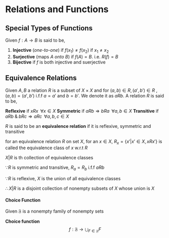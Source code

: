 # Relations and Functions
## Special Types of Functions
Given $f : A\rightarrow B$ is said to be, 
1. **Injective** (*one-to-one*) if $f(x_1)\neq f(x_2)$ if $x_1 \neq x_2$
2. **Surjective** (maps $A$ *onto* $B$) if $f(A)=B$. i.e. $R(f)=B$
3. **Bijective** if $f$ is both injective and suerjective 
## Equivalence Relations 
Given $A, B$ a relation $R$ is a subset of $X \times X$ and for $(a, b) \in R, (a',b')\in R$ , $(a,b)=(a',b')$ i.f.f $a=a'$ and $b=b'$. We denote it as $aRb$.  A relation $R$ is said to be,

**Reflexive** if $xRx\;\; \forall x\in X$
**Symmetric** if $aRb \Rightarrow bRa\;\; \forall a,b\in X$
**Transitive** if $aRb \; \& \; bRc \Rightarrow aRc \;\; \forall a,b,c\in X$

$R$ is said to be an **equivalence relation** if it is reflexive, symmetric and transitive 

for an equivalence relation $R$ on set $X$, for an $x\in X$, $R_x=\left\{x'|x' \in X,xRx' \right\}$ is called the equivalence class of $x$ w.r.t $R$ 

$X|R$ is th collection of equivalence classes 

$\because R$ is symmetric and transitive, $R_a = R_b$ i.f.f $aRb$ 

$\because R$ is reflexive, $X$ is the union of all equivalence classes

$\therefore X|R$ is a disjoint collection of nonempty subsets of $X$ whose union is $X$ 

#### Choice Function 
Given $\mathfrak{F}$ is a nonempty family of nonempty sets

**Choice function** $$f:\mathfrak{F}\rightarrow \bigcup_{F\in\mathfrak{F}} F$$


